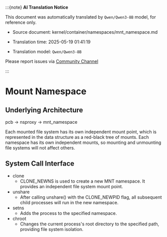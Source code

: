 :::{note}
**AI Translation Notice**

This document was automatically translated by `Qwen/Qwen3-8B` model, for reference only.

- Source document: kernel/container/namespaces/mnt_namespace.md

- Translation time: 2025-05-19 01:41:19

- Translation model: `Qwen/Qwen3-8B`

Please report issues via [Community Channel](https://github.com/DragonOS-Community/DragonOS/issues)

:::

# Mount Namespace

## Underlying Architecture

pcb -> nsproxy -> mnt_namespace

Each mounted file system has its own independent mount point, which is represented in the data structure as a red-black tree of mounts. Each namespace has its own independent mounts, so mounting and unmounting file systems will not affect others.

## System Call Interface

- clone
    - CLONE_NEWNS is used to create a new MNT namespace. It provides an independent file system mount point.
- unshare
    - After calling unshare() with the CLONE_NEWPID flag, all subsequent child processes will run in the new namespace.
- setns
    - Adds the process to the specified namespace.
- chroot
    - Changes the current process's root directory to the specified path, providing file system isolation.
